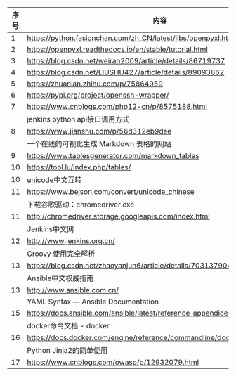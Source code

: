 | 序号 |                                     内容                                     |
| ---- | ---------------------------------------------------------------------------- |
| 1    | https://python.fasionchan.com/zh_CN/latest/libs/openpyxl.html                |
| 2    | https://openpyxl.readthedocs.io/en/stable/tutorial.html                      |
| 3    | https://blog.csdn.net/weiran2009/article/details/86719737                    |
| 4    | https://blog.csdn.net/LIUSHU427/article/details/89093862                     |
| 5    | https://zhuanlan.zhihu.com/p/75864959                                        |
| 6    | https://pypi.org/project/openssh-wrapper/                                    |
| 7    | https://www.cnblogs.com/php12-cn/p/8575188.html                              |
|      | jenkins python api接口调用方式                                                |
| 8    | https://www.jianshu.com/p/56d312eb9dee                                       |
|      | 一个在线的可视化生成 Markdown 表格的网站                                        |
| 9    | https://www.tablesgenerator.com/markdown_tables                              |
| 10   | https://tool.lu/index.php/tables/                                            |
| 10   | unicode中文互转                                                               |
| 11   | https://www.bejson.com/convert/unicode_chinese                               |
|      | 下载谷歌驱动：chromedriver.exe                                                 |
| 11   | http://chromedriver.storage.googleapis.com/index.html                        |
|      | Jenkins中文网                                                                 |
| 12   | http://www.jenkins.org.cn/                                                   |
|      | Groovy 使用完全解析                                                           |
| 13   | https://blog.csdn.net/zhaoyanjun6/article/details/70313790/                  |
|      | Ansible中文权威指南                                                           |
| 13   | http://www.ansible.com.cn/                                                   |
|      | YAML Syntax — Ansible Documentation                                          |
| 15   | https://docs.ansible.com/ansible/latest/reference_appendices/YAMLSyntax.html |
|      | docker命令文档 - docker                                                       |
| 16   | https://docs.docker.com/engine/reference/commandline/docker/                 |
|      | Python Jinja2的简单使用                                                       |
| 17   | https://www.cnblogs.com/owasp/p/12932079.html                                |